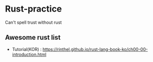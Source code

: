 # Rust-practice
Can't spell trust without rust

## Awesome rust list 

- Tutorial(KOR) : https://rinthel.github.io/rust-lang-book-ko/ch00-00-introduction.html